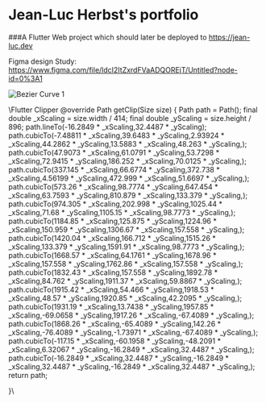# Jean-Luc Herbst's portfolio

###A Flutter Web project which should later be deployed to https://jean-luc.dev

Figma design Study: 
https://www.figma.com/file/ldcI2ItZxrdFVaADQOREjT/Untitled?node-id=0%3A1

![Bezier Curve 1](https://user-images.githubusercontent.com/23015745/156585714-fe4c9af8-9269-4566-9bc7-f98f0c22e486.svg)


\Flutter Clipper
  @override
  Path getClip(Size size) {
    Path path = Path();
    final double _xScaling = size.width / 414;
    final double _yScaling = size.height / 896;
    path.lineTo(-16.2849 * _xScaling,32.4487 * _yScaling);
    path.cubicTo(-7.48811 * _xScaling,39.6483 * _yScaling,2.93924 * _xScaling,44.2862 * _yScaling,13.5883 * _xScaling,48.263 * _yScaling,);
    path.cubicTo(47.9073 * _xScaling,61.0791 * _yScaling,53.7298 * _xScaling,72.9415 * _yScaling,186.252 * _xScaling,70.0125 * _yScaling,);
    path.cubicTo(337.145 * _xScaling,66.6774 * _yScaling,372.738 * _xScaling,4.56199 * _yScaling,472.999 * _xScaling,51.6697 * _yScaling,);
    path.cubicTo(573.26 * _xScaling,98.7774 * _yScaling,647.454 * _xScaling,63.7593 * _yScaling,810.879 * _xScaling,133.379 * _yScaling,);
    path.cubicTo(974.305 * _xScaling,202.998 * _yScaling,1025.44 * _xScaling,71.68 * _yScaling,1105.15 * _xScaling,98.7773 * _yScaling,);
    path.cubicTo(1184.85 * _xScaling,125.875 * _yScaling,1224.96 * _xScaling,150.959 * _yScaling,1306.67 * _xScaling,157.558 * _yScaling,);
    path.cubicTo(1420.04 * _xScaling,166.712 * _yScaling,1515.26 * _xScaling,133.379 * _yScaling,1591.91 * _xScaling,98.7773 * _yScaling,);
    path.cubicTo(1668.57 * _xScaling,64.1761 * _yScaling,1678.96 * _xScaling,157.558 * _yScaling,1762.86 * _xScaling,157.558 * _yScaling,);
    path.cubicTo(1832.43 * _xScaling,157.558 * _yScaling,1892.78 * _xScaling,84.762 * _yScaling,1911.37 * _xScaling,59.8867 * _yScaling,);
    path.cubicTo(1915.42 * _xScaling,54.466 * _yScaling,1918.53 * _xScaling,48.57 * _yScaling,1920.85 * _xScaling,42.2095 * _yScaling,);
    path.cubicTo(1931.19 * _xScaling,13.7438 * _yScaling,1957.85 * _xScaling,-69.0658 * _yScaling,1917.26 * _xScaling,-67.4089 * _yScaling,);
    path.cubicTo(1868.26 * _xScaling,-65.4089 * _yScaling,142.26 * _xScaling,-76.4089 * _yScaling,-1.73971 * _xScaling,-67.4089 * _yScaling,);
    path.cubicTo(-117.15 * _xScaling,-60.1958 * _yScaling,-48.2091 * _xScaling,6.32067 * _yScaling,-16.2849 * _xScaling,32.4487 * _yScaling,);
    path.cubicTo(-16.2849 * _xScaling,32.4487 * _yScaling,-16.2849 * _xScaling,32.4487 * _yScaling,-16.2849 * _xScaling,32.4487 * _yScaling,);
    return path;
 
  }\
